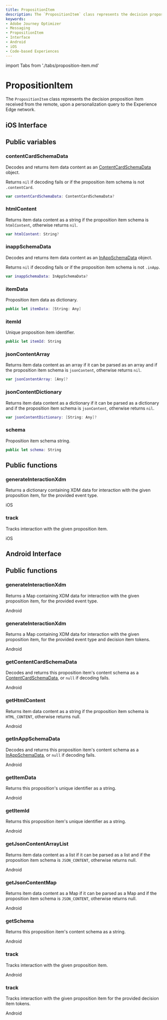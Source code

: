 ```yaml
---
title: PropositionItem
description: The `PropositionItem` class represents the decision proposition item received from the remote, upon a personalization query to the Experience Edge network.
keywords:
- Adobe Journey Optimizer
- Messaging
- PropositionItem
- Interface
- Android
- iOS
- Code-based Experiences
---
```

import Tabs from './tabs/proposition-item.md'

# PropositionItem

The `PropositionItem` class represents the decision proposition item received from the remote, upon a personalization query to the Experience Edge network.

## iOS Interface

## Public variables

### contentCardSchemaData

Decodes and returns item data content as an [ContentCardSchemaData](./content-card-schema-data.md) object.

Returns `nil` if decoding fails or if the proposition item schema is not `.contentCard`.

```swift
var contentCardSchemaData: ContentCardSchemaData?
```

### htmlContent

Returns item data content as a string if the proposition item schema is `htmlContent`, otherwise returns `nil`.

```swift
var htmlContent: String? 
```

### inappSchemaData

Decodes and returns item data content as an [InAppSchemaData](./inapp-schema-data.md) object.

Returns `nil` if decoding fails or if the proposition item schema is not `.inApp`.

```swift
var inappSchemaData: InAppSchemaData?
```

### itemData

Proposition item data as dictionary.

```swift
public let itemData: [String: Any]
```

### itemId

Unique proposition item identifier.

```swift
public let itemId: String
```

### jsonContentArray

Returns item data content as an array if it can be parsed as an array and if the proposition item schema is `jsonContent`, otherwise returns `nil`.

```swift
var jsonContentArray: [Any]?
```

### jsonContentDictionary

Returns item data content as a dictionary if it can be parsed as a dictionary and if the proposition item schema is `jsonContent`, otherwise returns `nil`.

```swift
var jsonContentDictionary: [String: Any]?
```

### schema

Proposition item schema string.

```swift
public let schema: String
```

## Public functions

### generateInteractionXdm

Returns a dictionary containing XDM data for interaction with the given proposition item, for the provided event type.

<TabsBlock orientation="horizontal" slots="heading, content" repeat="1"/>

iOS

<Tabs query="platform=ios&function=generate-interaction-xdm"/>

### track

Tracks interaction with the given proposition item.

<TabsBlock orientation="horizontal" slots="heading, content" repeat="1"/>

iOS

<Tabs query="platform=ios&function=track"/>

## Android Interface

## Public functions

### generateInteractionXdm

Returns a Map containing XDM data for interaction with the given proposition item, for the provided event type.

<TabsBlock orientation="horizontal" slots="heading, content" repeat="1"/>

Android

<Tabs query="platform=android&function=generate-interaction-xdm"/>

### generateInteractionXdm

Returns a Map containing XDM data for interaction with the given proposition item, for the provided event type and decision item tokens.

<TabsBlock orientation="horizontal" slots="heading, content" repeat="1"/>

Android

<Tabs query="platform=android&function=generate-interaction-xdm-with-tokens"/>

### getContentCardSchemaData

Decodes and returns this proposition item's content schema as a [ContentCardSchemaData](./content-card-schema-data.md), or `null` if decoding fails.

<TabsBlock orientation="horizontal" slots="heading, content" repeat="1"/>

Android

<Tabs query="platform=android&function=get-content-card-schema-data"/>

### getHtmlContent

Returns item data content as a string if the proposition item schema is `HTML_CONTENT`, otherwise returns null.

<TabsBlock orientation="horizontal" slots="heading, content" repeat="1"/>

Android

<Tabs query="platform=android&function=get-html-content"/>

### getInAppSchemaData

Decodes and returns this proposition item's content schema as a [InAppSchemaData](./inapp-schema-data.md), or `null` if decoding fails.

<TabsBlock orientation="horizontal" slots="heading, content" repeat="1"/>

Android

<Tabs query="platform=android&function=get-inapp-schema-data"/>

### getItemData

Returns this proposition's unique identifier as a string.

<TabsBlock orientation="horizontal" slots="heading, content" repeat="1"/>

Android

<Tabs query="platform=android&function=get-item-data"/>

### getItemId

Returns this proposition item's unique identifier as a string.

<TabsBlock orientation="horizontal" slots="heading, content" repeat="1"/>

Android

<Tabs query="platform=android&function=get-item-id"/>

### getJsonContentArrayList

Returns item data content as a list if it can be parsed as a list and if the proposition item schema is `JSON_CONTENT`, otherwise returns null.

<TabsBlock orientation="horizontal" slots="heading, content" repeat="1"/>

Android

<Tabs query="platform=android&function=get-json-content-array-list"/>

### getJsonContentMap

Returns item data content as a Map if it can be parsed as a Map and if the proposition item schema is `JSON_CONTENT`, otherwise returns null.

<TabsBlock orientation="horizontal" slots="heading, content" repeat="1"/>

Android

<Tabs query="platform=android&function=get-json-content-map"/>

### getSchema

Returns this proposition item's content schema as a string.

<TabsBlock orientation="horizontal" slots="heading, content" repeat="1"/>

Android

<Tabs query="platform=android&function=get-schema"/>

### track

Tracks interaction with the given proposition item.

<TabsBlock orientation="horizontal" slots="heading, content" repeat="1"/>

Android

<Tabs query="platform=android&function=track"/>

### track

Tracks interaction with the given proposition item for the provided decision item tokens.

<TabsBlock orientation="horizontal" slots="heading, content" repeat="1"/>

Android

<Tabs query="platform=android&function=track-with-tokens"/>
